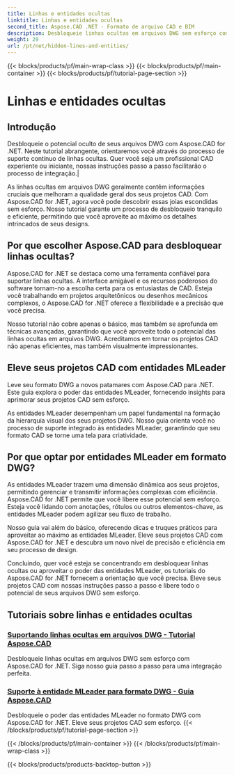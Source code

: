 ```yaml
---
title: Linhas e entidades ocultas
linktitle: Linhas e entidades ocultas
second_title: Aspose.CAD .NET - Formato de arquivo CAD e BIM
description: Desbloqueie linhas ocultas em arquivos DWG sem esforço com Aspose.CAD for .NET. Eleve seus projetos CAD com nosso guia passo a passo.
weight: 29
url: /pt/net/hidden-lines-and-entities/
---
```


{{< blocks/products/pf/main-wrap-class >}}
{{< blocks/products/pf/main-container >}}
{{< blocks/products/pf/tutorial-page-section >}}

# Linhas e entidades ocultas



## Introdução

 Desbloqueie o potencial oculto de seus arquivos DWG com Aspose.CAD for .NET. Neste tutorial abrangente, orientaremos você através do processo de suporte contínuo de linhas ocultas. Quer você seja um profissional CAD experiente ou iniciante, nossas instruções passo a passo facilitarão o processo de integração.|

As linhas ocultas em arquivos DWG geralmente contêm informações cruciais que melhoram a qualidade geral dos seus projetos CAD. Com Aspose.CAD for .NET, agora você pode descobrir essas joias escondidas sem esforço. Nosso tutorial garante um processo de desbloqueio tranquilo e eficiente, permitindo que você aproveite ao máximo os detalhes intrincados de seus designs.

## Por que escolher Aspose.CAD para desbloquear linhas ocultas?

Aspose.CAD for .NET se destaca como uma ferramenta confiável para suportar linhas ocultas. A interface amigável e os recursos poderosos do software tornam-no a escolha certa para os entusiastas de CAD. Esteja você trabalhando em projetos arquitetônicos ou desenhos mecânicos complexos, o Aspose.CAD for .NET oferece a flexibilidade e a precisão que você precisa.

Nosso tutorial não cobre apenas o básico, mas também se aprofunda em técnicas avançadas, garantindo que você aproveite todo o potencial das linhas ocultas em arquivos DWG. Acreditamos em tornar os projetos CAD não apenas eficientes, mas também visualmente impressionantes.

## Eleve seus projetos CAD com entidades MLeader
Leve seu formato DWG a novos patamares com Aspose.CAD para .NET. Este guia explora o poder das entidades MLeader, fornecendo insights para aprimorar seus projetos CAD sem esforço.


As entidades MLeader desempenham um papel fundamental na formação da hierarquia visual dos seus projetos DWG. Nosso guia orienta você no processo de suporte integrado às entidades MLeader, garantindo que seu formato CAD se torne uma tela para criatividade.

## Por que optar por entidades MLeader em formato DWG?

As entidades MLeader trazem uma dimensão dinâmica aos seus projetos, permitindo gerenciar e transmitir informações complexas com eficiência. Aspose.CAD for .NET permite que você libere esse potencial sem esforço. Esteja você lidando com anotações, rótulos ou outros elementos-chave, as entidades MLeader podem agilizar seu fluxo de trabalho.

Nosso guia vai além do básico, oferecendo dicas e truques práticos para aproveitar ao máximo as entidades MLeader. Eleve seus projetos CAD com Aspose.CAD for .NET e descubra um novo nível de precisão e eficiência em seu processo de design.

Concluindo, quer você esteja se concentrando em desbloquear linhas ocultas ou aproveitar o poder das entidades MLeader, os tutoriais do Aspose.CAD for .NET fornecem a orientação que você precisa. Eleve seus projetos CAD com nossas instruções passo a passo e libere todo o potencial de seus arquivos DWG sem esforço.
## Tutoriais sobre linhas e entidades ocultas
### [Suportando linhas ocultas em arquivos DWG - Tutorial Aspose.CAD](./supporting-hidden-lines-in-dwg/)
Desbloqueie linhas ocultas em arquivos DWG sem esforço com Aspose.CAD for .NET. Siga nosso guia passo a passo para uma integração perfeita.
### [Suporte à entidade MLeader para formato DWG - Guia Aspose.CAD](./supporting-mleader-entity-for-dwg-format/)
Desbloqueie o poder das entidades MLeader no formato DWG com Aspose.CAD for .NET. Eleve seus projetos CAD sem esforço.
{{< /blocks/products/pf/tutorial-page-section >}}

{{< /blocks/products/pf/main-container >}}
{{< /blocks/products/pf/main-wrap-class >}}

{{< blocks/products/products-backtop-button >}}
